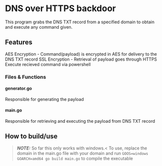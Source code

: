 # DNS over HTTPS backdoor

This program grabs the DNS TXT record from a specified domain to obtain and execute any command given.

## Features
AES Encryption - Command(payload) is encrypted in AES for delivery to the DNS TXT record
SSL Encryption - Retrieval of payload goes through HTTPS
Execute recieved command via powershell

### Files & Functions

#### generator.go
Responsible for generating the payload


#### main.go
Responsible for retrieving and executing the payload from DNS TXT record



## How to build/use

>**_NOTE:_** So far this only works with windows.<
To use, replace the domain in the main.go file with your domain and run 
`GOOS=windows GOARCH=amd64 go build main.go`
to compile the executable


